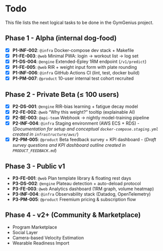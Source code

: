 # Todo

This file lists the next logical tasks to be done in the GymGenius project.

## Phase 1 - Alpha (internal dog-food)

- [x] **P1-INF-002**: `@infra` Docker-compose dev stack + Makefile
- [x] **P1-FE-003**: `@web` Minimal PWA: login → workout list → log set
- [x] **P1-DS-004**: `@engine` Extended-Epley 1RM endpoint (`/v1/predict`)
- [x] **P1-FE-005**: `@web` RIR + weight input form with plate rounding
- [x] **P1-INF-006**: `@infra` GitHub Actions CI (lint, test, docker build)
- [x] **P1-PM-007**: `@product` 10-user internal test cohort recruited

## Phase 2 - Private Beta (≤ 100 users)

- [x] **P2-DS-001**: `@engine` RIR-bias learning + fatigue decay model
- [x] **P2-FE-002**: `@web` “Why this weight?” tooltip (explainable AI)
- [x] **P2-BE-003**: `@api-team` Webhook → nightly model-training pipeline
- [x] **P2-INF-004**: `@infra` Staging environment (AWS ECS + RDS) - (_Documentation for setup and conceptual `docker-compose.staging.yml` created in `infrastructure/aws/`_)
- [x] **P2-PM-005**: `@product` Beta feedback survey + KPI dashboard - (_Draft survey questions and KPI dashboard outline created in `PRODUCT_FEEDBACK.md`_)

## Phase 3 - Public v1

- **P3-FE-001**: `@web` Plan template library & floating rest days
- **P3-DS-002**: `@engine` Plateau detection + auto-deload protocol
- **P3-FE-003**: `@web` Analytics dashboard (1RM graph, volume heatmap)
- **P3-INF-004**: `@infra` Observability stack (Datadog, OpenTelemetry)
- **P3-PM-005**: `@product` Freemium pricing & subscription flow

## Phase 4 - v2+ (Community & Marketplace)

- Program Marketplace
- Social Layer
- Camera-based Velocity Estimation
- Wearable Readiness Import
